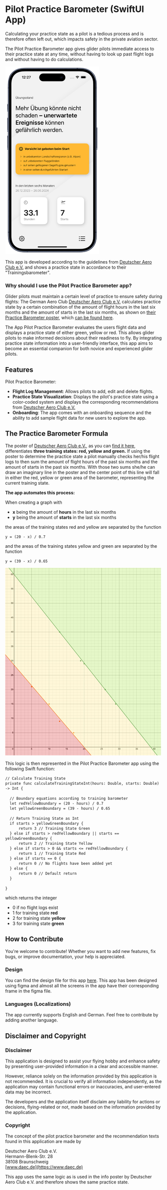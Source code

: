 

# Pilot Practice Barometer (SwiftUI App)

Calculating your practice state as a pilot is a tedious process and is therefore often left out, which impacts safety in the private aviation sector.

The Pilot Practice Barometer app gives glider pilots immediate access to their practice state at any time, without having to look up past flight logs and without having to do calculations.

<img src="https://github.com/jonasclick/TBARO-Images/blob/main/Mockup%20Yellow.png?raw=true" alt="Image of the Pilot Practice Barometer App" height="600">

This app is developed according to the guidelines from [Deutscher Aero Club e.V.](https://www.daec.de) and shows a practice state in accordance to their "Trainingsbarometer".

### Why should I use the Pilot Practice Barometer app?

Glider pilots must maintain a certain level of practice to ensure safety during flights: The German Aero Club [Deutscher Aero Club e.V.](https://www.daec.de) calculates practice state by a certain combination of the amount of flight hours in the last six months and the amount of starts in the last six months, as shown on [their Practice Barometer poster](https://www.daec.de/media/files/2023/Sportarten/Segelflug/Downloads/DAeC-Trainingbarometer_A3-Plakat_RZ_Druck_a.pdf), which [can be found here](https://www.daec.de/sportarten/segelflug/downloads-termine/#c505).

The App Pilot Practice Barometer evaluates the users flight data and displays a practice state of either green, yellow or red. This allows glider pilots to make informed decisions about their readiness to fly. By integrating practice state information into a user-friendly interface, this app aims to become an essential companion for both novice and experienced glider pilots.

## Features

Pilot Practice Barometer:

-   **Flight Log Management**: Allows pilots to add, edit and delete flights.
-  **Practice State Visualization**: Displays the pilot's practice state using a color-coded system and displays the corresponding recommendations from [Deutscher Aero Club e.V.](https://www.daec.de)
-   **Onboarding**: The app comes with an onboarding sequence and the ability to add sample flight data for new users to explore the app.


## The Practice Barometer Formula
The poster of [Deutscher Aero Club e.V.](https://www.daec.de), as you can [find it here](https://www.daec.de/media/files/2023/Sportarten/Segelflug/Downloads/DAeC-Trainingbarometer_A3-Plakat_RZ_Druck_a.pdf), differentiates **three training states: red, yellow and green.** If using the poster to determine the practice state a pilot manually checks her/his flight logs to then sum the amount of flight hours of the past six months and the amount of starts in the past six months. With those two sums she/he can draw an imaginary line in the poster and the center point of this line will fall in either the red, yellow or green area of the barometer, representing the current training state.

**The app automates this process:**

When creating a graph with 
 - **x** being the amount of **hours** in the last six months
 - **y** being the amount of **starts** in the last six months

the areas of the training states red and yellow are separated by the function

    y = (20 - x) / 0.7
    
and the areas of the training states yellow and green are separated by the function

    y = (39 - x) / 0.65


<img src="https://github.com/jonasclick/TBARO-Images/blob/main/Separator%20Lines%20Graph.png?raw=true" alt="Image of a graph" height="600">

This logic is then represented in the Pilot Practice Barometer app using the following Swift function:
        
    // Calculate Training State
    private func calculateTrainingStateInt(hours: Double, starts: Double) -> Int {
        
      // Boundary equations according to training barometer
      let redYellowBoundary = (20 - hours) / 0.7
      let yellowGreenBoundary = (39 - hours) / 0.65
      
      // Return Training State as Int
      if starts > yellowGreenBoundary {
          return 3 // Training State Green
      } else if starts > redYellowBoundary || starts == yellowGreenBoundary {
          return 2 // Training State Yellow
      } else if starts > 0 && starts <= redYellowBoundary {
          return 1 // Training State Red
      } else if starts == 0 {
          return 0 // No flights have been added yet
      } else {
          return 0 // Default return
      }
      
    }
    
which returns the integer
 - 0 if no flight logs exist
 - 1 for training state **red**
 - 2 for training state **yellow**
 - 3 for training state **green**


## How to Contribute

You're welcome to contribute! Whether you want to add new features, fix bugs, or improve documentation, your help is appreciated.

### Design

You can find the design file for this app [here](https://www.figma.com/design/L1Fn3gFKQ1TWshIywxj2zx/Trainingsbarometer-App?node-id=0-1&t=8CDHrlqvVWP6JOLS-1).
This app has been designed using figma and almost all the screens in the app have their corresponding frame in the figma file.

### Languages (Localizations)

The app currently supports English and German. Feel free to contribute by adding another language.

## Disclaimer and Copyright

### Disclaimer

This application is designed to assist your flying hobby and enhance safety by presenting user-provided information in a clear and accessible manner.

However, reliance solely on the information provided by this application is not recommended. It is crucial to verify all information independently, as the application may contain functional errors or inaccuracies, and user-entered data may be incorrect.

The developers and the application itself disclaim any liability for actions or decisions, flying-related or not, made based on the information provided by the application.


### Copyright

The concept of the pilot practice barometer and the recommendation texts found in this application are made by

Deutscher Aero Club e.V.  
Hermann-Blenk-Str. 28  
38108 Braunschweig  
[www.daec.de](https://www.daec.de)

This app uses the same logic as is used in the info poster by Deutscher Aero Club e.V. and therefore shows the same practice state.
